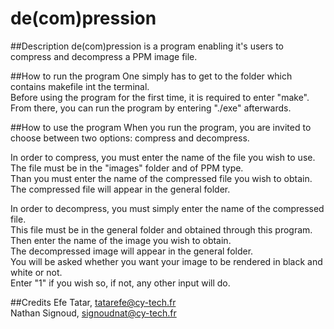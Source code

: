 # de(com)pression

##Description
de(com)pression is a program enabling it's users to compress and decompress a PPM image file. 

##How to run the program
One simply has to get to the folder which contains makefile int the terminal.  
Before using the program for the first time, it is required to enter "make".  
From there, you can run the program by entering "./exe" afterwards.  

##How to use the program
When you run the program, you are invited to choose between two options: compress and decompress.  
  
In order to compress, you must enter the name of the file you wish to use.  
The file must be in the "images" folder and of PPM type.  
Than you must enter the name of the compressed file you wish to obtain.  
The compressed file will appear in the general folder.  
  
In order to decompress, you must simply enter the name of the compressed file.  
This file must be in the general folder and obtained through this program.  
Then enter the name of the image you wish to obtain.  
The decompressed image will appear in the general folder.  
You will be asked whether you want your image to be rendered in black and white or not.  
Enter "1" if you wish so, if not, any other input will do.  

##Credits
Efe Tatar, tatarefe@cy-tech.fr  
Nathan Signoud, signoudnat@cy-tech.fr